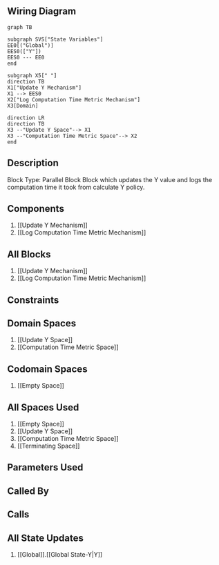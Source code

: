 ## Wiring Diagram

```mermaid
graph TB

subgraph SVS["State Variables"]
EE0[("Global")]
EES0(["Y"])
EES0 --- EE0
end

subgraph X5[" "]
direction TB
X1["Update Y Mechanism"]
X1 --> EES0
X2["Log Computation Time Metric Mechanism"]
X3[Domain]

direction LR
direction TB
X3 --"Update Y Space"--> X1
X3 --"Computation Time Metric Space"--> X2
end
```

## Description

Block Type: Parallel Block
Block which updates the Y value and logs the computation time it took from calculate Y policy.
## Components
1. [[Update Y Mechanism]]
2. [[Log Computation Time Metric Mechanism]]

## All Blocks
1. [[Update Y Mechanism]]
2. [[Log Computation Time Metric Mechanism]]

## Constraints

## Domain Spaces
1. [[Update Y Space]]
2. [[Computation Time Metric Space]]

## Codomain Spaces
1. [[Empty Space]]

## All Spaces Used
1. [[Empty Space]]
2. [[Update Y Space]]
3. [[Computation Time Metric Space]]
4. [[Terminating Space]]

## Parameters Used

## Called By

## Calls

## All State Updates
1. [[Global]].[[Global State-Y|Y]]

